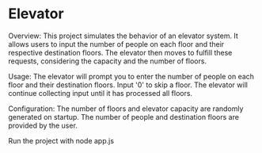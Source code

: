 # Elevator

Overview:
This project simulates the behavior of an elevator system. It allows users to input the number of people on each
floor and their respective destination floors. The elevator then moves to fulfill these requests, considering the capacity and the number of floors.

Usage:
The elevator will prompt you to enter the number of people on each floor and their destination floors.
Input '0' to skip a floor.
The elevator will continue collecting input until it has processed all floors.

Configuration:
The number of floors and elevator capacity are randomly generated on startup.
The number of people and destination floors are provided by the user.

Run the project with node app.js

